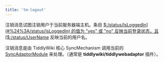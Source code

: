 ```yaml
---
title: 'tm-logout'
---
```


注销消息试图注销用户于当前服务器端主机。条目 [$:/status/IsLoggedIn](#%24%3A/status/IsLoggedIn) 的值为 "yes" 或 "no" 反映当前登录状态，且 [$:/status/UserName](#%24%3A/status/UserName) 反映当前的用户名。

注销消息是由 TiddlyWiki 核心 SyncMechanism 调用当前的 [SyncAdaptorModule](SyncAdaptorModules) 来处理。（通常是 **tiddlywiki/tiddlywebadaptor** 插件）。
